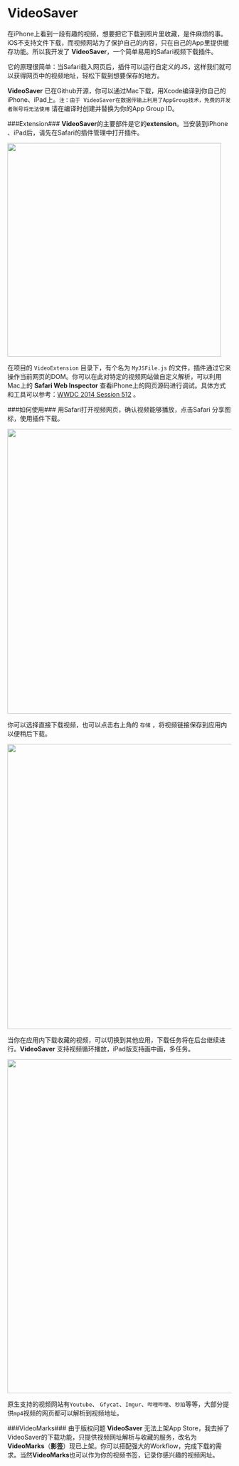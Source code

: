 # VideoSaver
在iPhone上看到一段有趣的视频，想要把它下载到照片里收藏，是件麻烦的事。iOS不支持文件下载，而视频网站为了保护自己的内容，只在自己的App里提供缓存功能。所以我开发了 **VideoSaver**，一个简单易用的Safari视频下载插件。

它的原理很简单：当Safari载入网页后，插件可以运行自定义的JS，这样我们就可以获得网页中的视频地址，轻松下载到想要保存的地方。

**VideoSaver** 已在Github开源，你可以通过Mac下载，用Xcode编译到你自己的iPhone、iPad上。`注：由于 VideoSaver在数据传输上利用了AppGroup技术，免费的开发者账号将无法使用` 请在编译时创建并替换为你的App Group ID。

###Extension###
**VideoSaver**的主要部件是它的**extension**。当安装到iPhone 、iPad后，请先在Safari的插件管理中打开插件。

<img src='https://github.com/nevercry/VideoSaver/blob/gh-pages/images/videoSaverExtension.gif' width='480px'>

在项目的 `VideoExtension` 目录下，有个名为 `MyJSFile.js` 的文件，插件通过它来操作当前网页的DOM。你可以在此对特定的视频网站做自定义解析，可以利用Mac上的 **Safari Web Inspector** 查看iPhone上的网页源码进行调试。具体方式和工具可以参考：[WWDC 2014 Session 512](https://developer.apple.com/videos/play/wwdc2014/512/) 。

###如何使用###
用Safari打开视频网页，确认视频能够播放，点击Safari 分享图标，使用插件下载。

<img src='https://github.com/nevercry/VideoSaver/blob/gh-pages/images/videoSaverHowToUse_1.gif' width='640px'>

你可以选择直接下载视频，也可以点击右上角的 `存储` ，将视频链接保存到应用内以便稍后下载。

<img src='https://github.com/nevercry/VideoSaver/blob/gh-pages/images/videoSaverHowToUser_2.gif' width='640px'>

当你在应用内下载收藏的视频，可以切换到其他应用，下载任务将在后台继续进行。**VideoSaver** 支持视频循环播放，iPad版支持画中画，多任务。

<img src='https://github.com/nevercry/VideoSaver/blob/gh-pages/images/videoSaverPiP.gif' width='750px'>

原生支持的视频网站有`Youtube`、 `Gfycat`、`Imgur`、`哔哩哔哩`、`秒拍`等等，大部分提供`mp4`视频的网页都可以解析到视频地址。 

###VideoMarks###
由于版权问题 **VideoSaver** 无法上架App Store，我去掉了VideoSaver的下载功能，只提供视频网址解析与收藏的服务，改名为**VideoMarks**（**影签**）现已上架。你可以搭配强大的Workflow，完成下载的需求。当然**VideoMarks**也可以作为你的视频书签，记录你感兴趣的视频网址。

<a href='https://itunes.apple.com/cn/app/videomarks/id1123317863?l=en&mt=8'><img src="https://devimages.apple.com.edgekey.net/app-store/marketing/guidelines/images/badge-download-on-the-app-store.svg" alt=""></a>
